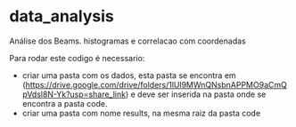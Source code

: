 # data_analysis
Análise dos Beams. histogramas e correlacao com coordenadas

Para rodar este codigo é necessario: 
  - criar uma pasta com os dados, esta pasta se encontra em (https://drive.google.com/drive/folders/1lUl9MWnQNsbnAPPMO9aCmQpVdsl8N-Yk?usp=share_link) e deve ser inserida na pasta onde se encontra a pasta code.
  - criar uma pasta com nome results, na mesma raiz da pasta  code
